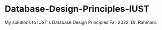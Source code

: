 # Database-Design-Principles-IUST
My solutions to IUST's Database Design Principles Fall 2022, Dr. Rahmani.
